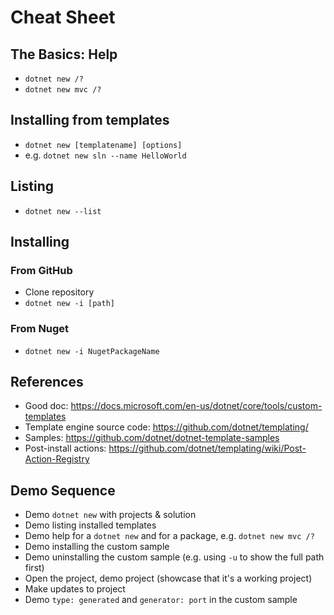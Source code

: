 # Cheat Sheet

## The Basics: Help

* `dotnet new /?`
* `dotnet new mvc /?`

## Installing from templates

* `dotnet new [templatename] [options]`
* e.g. `dotnet new sln --name HelloWorld`

## Listing

* `dotnet new --list`

## Installing

### From GitHub

* Clone repository
* `dotnet new -i [path]`

### From Nuget

* `dotnet new -i NugetPackageName`

## References

* Good doc: https://docs.microsoft.com/en-us/dotnet/core/tools/custom-templates
* Template engine source code: https://github.com/dotnet/templating/
* Samples: https://github.com/dotnet/dotnet-template-samples
* Post-install actions: https://github.com/dotnet/templating/wiki/Post-Action-Registry

## Demo Sequence

* Demo `dotnet new` with projects & solution
* Demo listing installed templates
* Demo help for a `dotnet new` and for a package, e.g. `dotnet new mvc /?`
* Demo installing the custom sample
* Demo uninstalling the custom sample (e.g. using `-u` to show the full path first)
* Open the project, demo project (showcase that it's a working project)
* Make updates to project
* Demo `type: generated` and `generator: port` in the custom sample